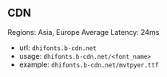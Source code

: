 CDN
---

Regions: Asia, Europe
Average Latency: 24ms

- url: `dhifonts.b-cdn.net`
- usage: `dhifonts.b-cdn.net/<font_name>`
- example: `dhifonts.b-cdn.net/mvtpyer.ttf`
